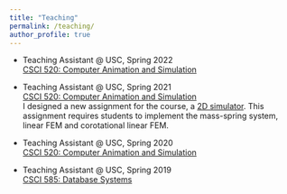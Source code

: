 ```yaml
---
title: "Teaching"
permalink: /teaching/
author_profile: true
---
```

* Teaching Assistant @ USC, Spring 2022<br/>
  [CSCI 520: Computer Animation and Simulation](https://viterbi-web.usc.edu/~jbarbic/cs520-s22/)<br/>
  
* Teaching Assistant @ USC, Spring 2021<br/>
  [CSCI 520: Computer Animation and Simulation](https://viterbi-web.usc.edu/~jbarbic/cs520-s21/)<br/>
  I designed a new assignment for the course, a [2D simulator](https://viterbi-web.usc.edu/~jbarbic/cs520-s21/assign4/). This assignment requires students to implement the mass-spring system, linear FEM and corotational linear FEM.

* Teaching Assistant @ USC, Spring 2020<br/>
  [CSCI 520: Computer Animation and Simulation](https://viterbi-web.usc.edu/~jbarbic/cs520-s20/)<br/>

* Teaching Assistant @ USC, Spring 2019<br/>
  [CSCI 585: Database Systems](https://bytes.usc.edu/cs585/s19_data0AI2AGI4/home/index.html)
